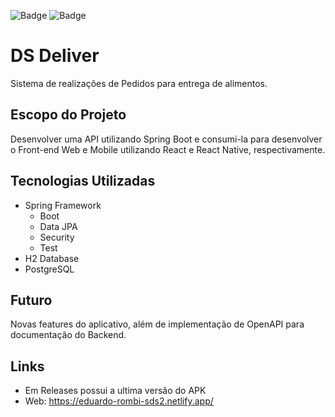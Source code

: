 ![Badge](https://img.shields.io/badge/Spring%20version-2.3.5.RELEASE-green)
![Badge](https://img.shields.io/badge/npm-v6.14.8-red)

# DS Deliver
Sistema de realizações de Pedidos para entrega de alimentos.


## Escopo do Projeto
Desenvolver uma API utilizando Spring Boot e consumi-la para desenvolver o Front-end Web e Mobile utilizando React e React Native, respectivamente.


## Tecnologias Utilizadas
- Spring Framework
  - Boot
  - Data JPA
  - Security
  - Test
- H2 Database
- PostgreSQL

## Futuro
Novas features do aplicativo, além de implementação de OpenAPI para documentação do Backend.

## Links

* Em Releases possui a ultima versão do APK
* Web: https://eduardo-rombi-sds2.netlify.app/ 
